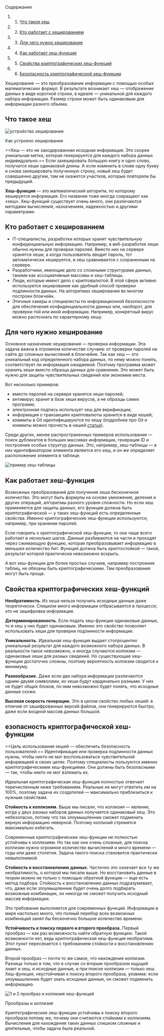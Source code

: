 Содержание

1. 1. [Что такое хеш](https://blog.skillfactory.ru/glossary/heshirovanie/#что-такое-хеш)
2. 2. [Кто работает с хешированием](https://blog.skillfactory.ru/glossary/heshirovanie/#кто-работает-с-хешированием)
3. 3. [Для чего нужно хеширование](https://blog.skillfactory.ru/glossary/heshirovanie/#для-чего-нужно-хеширование)
4. 4. [Как работает хеш-функция](https://blog.skillfactory.ru/glossary/heshirovanie/#как-работает-хешфункция)
5. 5. [Свойства криптографических хеш-функций](https://blog.skillfactory.ru/glossary/heshirovanie/#свойства-криптографических-хешфункций)
6. 6. [Безопасность криптографической хеш-функции](https://blog.skillfactory.ru/glossary/heshirovanie/#безопасность-криптографической-хешфункции)

Хеширование — это преобразование информации с помощью особых математических формул. В результате возникает хеш — отображение данных в виде короткой строки, в идеале — уникальной для каждого набора информации. Размер строки может быть одинаковым для информации разного объема.

## Что такое хеш

![устройство хеширования](https://blog.skillfactory.ru/wp-content/uploads/2023/02/heshirovanie-1-1623734.png)

Как устроено хеширование

==Хеш — это не закодированная исходная информация. Это скорее уникальная метка, которая генерируется для каждого набора данных индивидуально.== Если захешировать большую книгу и одно слово, получатся хеши одинаковой длины. А если изменить в слове одну букву и снова захешировать полученную строку, новый хеш будет совершенно другим, там не окажется участков, которые повторяли бы предыдущий.

**Хеш-функция** — это математический алгоритм, по которому хешируется информация. Его название тоже иногда сокращают как «хеш». Хеш-функций существует очень много, они различаются методами вычислений, назначением, надежностью и другими параметрами.

## Кто работает с хешированием

- IT-специалисты, разработки которых хранят чувствительную конфиденциальную информацию. Например, в веб-разработке хеши обычно нужны для проверки паролей. Вместо них на сервере хранятся хеши, а когда пользователь вводит пароль, тот автоматически хешируется, и хеш сравнивается с сохраненным на сервере.
- Разработчики, имеющие дело со сложными структурами данных, такими как ассоциативные массивы и хеш-таблицы.
- Люди, которые имеют дело с криптовалютой. В этой сфере активно используется хеширование как удобный способ проверки подлинности данных. На алгоритмах хеширования во многом построен блокчейн.
- Этичные хакеры и специалисты по информационной безопасности для обеспечения конфиденциальности данных или, наоборот, для проверки той или иной информации. Например, конкретный вирус можно распознать по характерному хешу.

## Для чего нужно хеширование

Основное назначение хеширования — проверка информации. Эта задача важна в огромном количестве случаев: от проверки паролей на сайте до сложных вычислений в блокчейне. Так как хеш — это уникальный код определенного набора данных, по нему можно понять, соответствует ли информация ожидаемой. Поэтому программа может хранить хеши вместо образца данных для сравнения. Это может быть нужно для защиты чувствительных сведений или экономии места.

Вот несколько примеров:

- вместо паролей на сервере хранятся хеши паролей;
- антивирус хранит в базе хеши вирусов, а не образцы самих программ;
- электронная подпись использует хеш для верификации;
- информация о транзакциях криптовалюты хранится в виде кешей;
- коммиты в Git идентифицируются по хешу (подробнее про Git и коммиты можно прочесть в нашей [статье](https://blog.skillfactory.ru/glossary/git/)).

Среди других, менее распространенных примеров использования — поиск дубликатов в больших массивах информации, генерация ID и построение особых структур данных. Это, например, хеш-таблицы — в них идентификатором элемента является его хеш, и он же определяет расположение элемента в таблице.

![пример хеш-таблицы](https://blog.skillfactory.ru/wp-content/uploads/2023/02/heshirovanie-2-5724910.png)

## Как работает хеш-функция

Возможных преобразований для получения хеша бесконечное количество. Это могут быть формулы на основе умножения, деления и других операций, алгоритмы разного уровня сложности. Но если хеш применяется для защиты данных, его функция должна быть криптографической — у таких хеш-функций есть определенные свойства. Именно криптографические хеш-функции используются, например, при хранении паролей.

Если говорить о криптографической хеш-функции, то она чаще всего работает в несколько шагов. Данные разбиваются на части и проходят через сжимающую функцию, которая преобразовывает информацию в меньшее количество бит. Функция должна быть криптостойкой — такой, результат которой практически невозможно вскрыть.

А вот хеш-функции для более простых случаев, например построения таблиц, не обязаны быть криптографическими. Там преобразования могут быть проще.

## Свойства криптографических хеш-функций

**Необратимость.** Из хеша нельзя получить исходные данные даже теоретически. Слишком много информации отбрасывается в процессе; это не зашифровка информации.

**Детерминированность.** Если подать хеш-функции одинаковые данные, то и хеш у них будет одинаковым. Именно это свойство позволяет использовать хеши для проверки подлинности информации.

**Уникальность.** Идеальная хеш-функция выдает стопроцентно уникальный результат для каждого возможного набора данных. В реальности такое невозможно, и иногда случаются коллизии — одинаковые хеши для разных сведений. Но существующие хеш-функции достаточно сложны, поэтому вероятность коллизии сводится к минимуму.

**Разнообразие.** Даже если два набора информации различаются одним-двумя символами, их хеши будут кардинально разными. У них не будет общих блоков, по ним невозможно будет понять, что исходные данные схожи.

**Высокая скорость генерации.** Это в целом свойство любых хешей: в отличие от зашифрованных версий файлов, они генерируются быстро, даже если входной массив данных большой.

## езопасность криптографической хеш-функции

==Цель использования хешей — обеспечить безопасность пользователей.== Идентификация или проверка подлинности данных нужны, чтобы никто не мог воспользоваться чувствительной информацией в своих целях. Поэтому специалисты пользуются именно криптографическими хеш-функциями. Они должны быть безопасными — так, чтобы никто не мог взломать их.

Идеальная криптографическая хеш-функция полностью отвечает перечисленным ниже требованиям. Реальные не могут ответить им на 100%, поэтому задача их создателей — максимально приблизиться к нужным свойствам.

**Стойкость к коллизиям.** Выше мы писали, что коллизия — явление, когда у двух разных наборов данных получается одинаковый хеш. Это небезопасно, потому что так злоумышленник сможет подменить верную информацию неверной. Поэтому коллизий стремятся максимально избегать.

Современные криптографические хеш-функции не полностью устойчивы к коллизиям. Но так как они очень сложные, для поиска коллизии нужно огромное количество вычислений и много времени — годы или даже столетия. Задача такого поиска становится практически невыполнимой.

**Стойкость к восстановлению данных.** Частично это означает все ту же необратимость, о которой мы писали выше. Но восстановить данные в теории можно не только с помощью обратной функции — еще есть метод подбора. Стойкость к восстановлению данных подразумевает, что, даже если злоумышленник будет очень долго подбирать возможные комбинации, он никогда не сможет получить исходный массив информации.

Это требование выполняется для современных функций. Информации в мире настолько много, что полный перебор всех возможных комбинаций занял бы бесконечно большое количество времени.

**Устойчивость к поиску первого и второго прообраза.** Первый прообраз — как раз возможность найти обратную функцию. Такой возможности нет, ведь криптографическая хеш-функция необратима. Этот пункт пересекается с требованием стойкости к восстановлению данных.

Второй прообраз — почти то же самое, что нахождение коллизии. Разница только в том, что в случае со вторым прообразом ищущий знает и хеш, и исходные данные, а при поиске коллизии — только хеш. Хеш-функция, неустойчивая к поиску второго прообраза, уязвима: если злоумышленник будет знать исходные данные, он сможет подменить информацию.

![1 и 2 прообраз и коллизия хеш-функций](https://blog.skillfactory.ru/wp-content/uploads/2023/02/heshirovanie-3-1495206.png)

Прообразы и коллизия

Криптографические хеш-функции устойчивы к поиску второго прообраза потому же, почему они считаются стойкими к коллизиям. Вычисления для нахождения таких данных слишком сложные и длительные, чтобы задача была реальной.